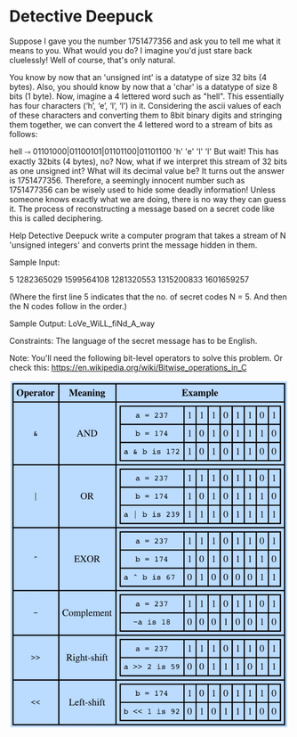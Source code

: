 # Detective Deepuck

Suppose I gave you the number 1751477356 and ask you to tell me what it means to you. What would you do? I imagine you'd just stare back cluelessly! Well of course, that's only natural.

You know by now that an 'unsigned int' is a datatype of size 32 bits (4 bytes). Also, you should know by now that a 'char' is a datatype of size 8 bits (1 byte). Now, imagine a 4 lettered word such as "hell". This essentially has four characters (‘h’, ‘e’, ‘l’, ‘l’) in it. Considering the ascii values of each of these characters and converting them to 8bit binary digits and stringing them together, we can convert the 4 lettered word to a stream of bits as follows:

hell ⤑ 01101000|01100101|01101100|01101100
                  'h'                 'e'              'l'          'l'
But wait! This has exactly 32bits (4 bytes), no? Now, what if we interpret this stream of 32 bits as one unsigned int? What will its decimal value be? It turns out the answer is 1751477356. Therefore, a seemingly innocent number such as 1751477356 can be wisely used to hide some deadly information! Unless someone knows exactly what we are doing, there is no way they can guess it. The process of reconstructing a message based on a secret code like this is called deciphering. 

 

Help Detective Deepuck write a computer program that takes a stream of N 'unsigned integers' and converts print the message hidden in them.


Sample Input:

5
1282365029
1599564108
1281320553
1315200833
1601659257

 

(Where the first line 5 indicates that the no. of secret codes N = 5. And then the N codes follow in the order.)

 

Sample Output:
LoVe_WiLL_fiNd_A_way

 

Constraints:
The language of the secret message has to be English.

 

 

Note: You'll need the following bit-level operators to solve this problem. Or check this: https://en.wikipedia.org/wiki/Bitwise_operations_in_C

<img src="image.jpg"
     alt="Markdown Monster icon" />
